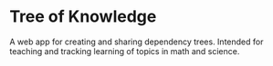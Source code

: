# Tree of Knowledge
A web app for creating and sharing dependency trees. Intended for teaching and tracking learning of topics in math and science.

